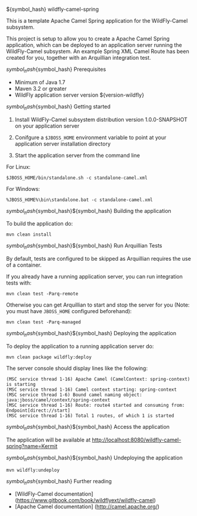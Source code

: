 ${symbol_hash} wildfly-camel-spring

This is a template Apache Camel Spring application for the WildFly-Camel subsystem. 

This project is setup to allow you to create a Apache Camel Spring application, which can be deployed to an application
server running the WildFly-Camel subsystem. An example Spring XML Camel Route has been created for you, together with an Arquillian
integration test.

${symbol_hash}${symbol_hash} Prerequisites

* Minimum of Java 1.7
* Maven 3.2 or greater
* WildFly application server version ${version-wildfly}

${symbol_hash}${symbol_hash} Getting started

1. Install WildFly-Camel subsystem distribution version 1.0.0-SNAPSHOT on your application server

2. Conifgure a `$JBOSS_HOME` environment variable to point at your application server installation directory

3. Start the application server from the command line

For Linux:

`$JBOSS_HOME/bin/standalone.sh -c standalone-camel.xml`

For Windows:

`%JBOSS_HOME%\bin\standalone.bat -c standalone-camel.xml`

${symbol_hash}${symbol_hash}${symbol_hash} Building the application

To build the application do:

`mvn clean install`

${symbol_hash}${symbol_hash}${symbol_hash} Run Arquillian Tests
    
By default, tests are configured to be skipped as Arquillian requires the use of a container.

If you already have a running application server, you can run integration tests with:

`mvn clean test -Parq-remote`

Otherwise you can get Arquillian to start and stop the server for you (Note: you must have `JBOSS_HOME` configured beforehand):

`mvn clean test -Parq-managed`

${symbol_hash}${symbol_hash}${symbol_hash} Deploying the application

To deploy the application to a running application server do:

`mvn clean package wildfly:deploy` 

The server console should display lines like the following:

```
(MSC service thread 1-16) Apache Camel (CamelContext: spring-context) is starting
(MSC service thread 1-16) Camel context starting: spring-context
(MSC service thread 1-6) Bound camel naming object: java:jboss/camel/context/spring-context
(MSC service thread 1-16) Route: route4 started and consuming from: Endpoint[direct://start]
(MSC service thread 1-16) Total 1 routes, of which 1 is started
```

${symbol_hash}${symbol_hash}${symbol_hash} Access the application

The application will be available at <http://localhost:8080/wildfly-camel-spring?name=Kermit>

${symbol_hash}${symbol_hash}${symbol_hash} Undeploying the application

`mvn wildfly:undeploy`

${symbol_hash}${symbol_hash} Further reading

* [WildFly-Camel documentation] (https://www.gitbook.com/book/wildflyext/wildfly-camel)
* [Apache Camel documentation] (http://camel.apache.org/)
